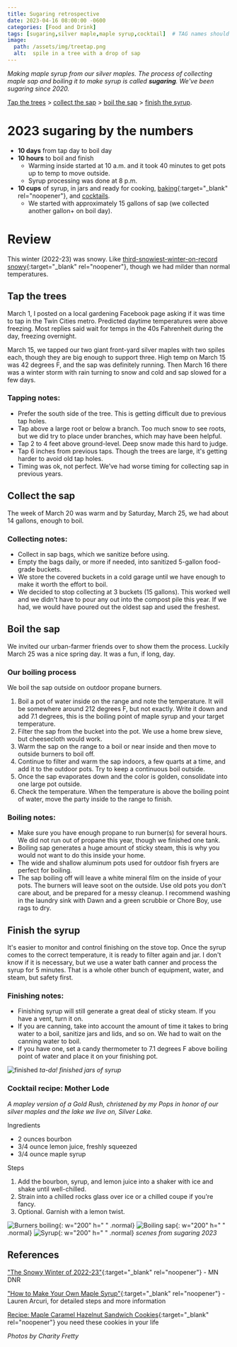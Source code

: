 ```yaml
---
title: Sugaring retrospective
date: 2023-04-16 08:00:00 -0600
categories: [Food and Drink]
tags: [sugaring,silver maple,maple syrup,cocktail]  # TAG names should always be lowercase
image:   
  path: /assets/img/treetap.png
  alt:  spile in a tree with a drop of sap
---
```

<!-- excerpt -->
*Making maple syrup from our silver maples. The process of collecting maple sap and boiling it to make syrup is called **sugaring**. We've been sugaring since 2020.*

[Tap the trees](#tap-the-trees) > [collect the sap](#collect-the-sap) > [boil the sap](#boil-the-sap) > [finish the syrup](#finish-the-syrup).

# 2023 sugaring by the numbers
* **10 days** from tap day to boil day
* **10 hours** to boil and finish
  - Warming inside started at 10 a.m. and it took 40 minutes to get pots up to temp to move outside.
  - Syrup processing was done at 8 p.m.
* **10 cups** of syrup, in jars and ready for cooking, [baking](https://www.startribune.com/recipes-yeasted-waffles-with-maple-syrup-maple-caramel-hazelnut-sandwich-cookies/600029718/ 
){:target="_blank" rel="noopener"}, and [cocktails](#cocktail-recipe-mother-lode).
  - We started with approximately 15 gallons of sap (we collected another gallon+ on boil day).

# Review
This winter (2022-23) was snowy. Like [third-snowiest-winter-on-record snowy](https://www.dnr.state.mn.us/climate/journal/snowy-winter-2022-23.html){:target="_blank" rel="noopener"}, though we had milder than normal temperatures. 

## Tap the trees
March 1, I posted on a local gardening Facebook page asking if it was time to tap in the Twin Cities metro. Predicted daytime temperatures were above freezing. Most replies said wait for temps in the 40s Fahrenheit during the day, freezing overnight.

March 15, we tapped our two giant front-yard silver maples with two spiles each, though they are big enough to support three. High temp on March 15 was 42 degrees F, and the sap was definitely running. Then March 16 there was a winter storm with rain turning to snow and cold and sap slowed for a few days.

### Tapping notes:
* Prefer the south side of the tree. This is getting difficult due to previous tap holes.
* Tap above a large root or below a branch. Too much snow to see roots, but we did try to place under branches, which may have been helpful.
* Tap 2 to 4 feet above ground-level. Deep snow made this hard to judge.
* Tap 6 inches from previous taps. Though the trees are large, it's getting harder to avoid old tap holes.
* Timing was ok, not perfect. We’ve had worse timing for collecting sap in previous years.

## Collect the sap
The week of March 20 was warm and by Saturday, March 25, we had about 14 gallons, enough to boil.

### Collecting notes:
* Collect in sap bags, which we sanitize before using. 
* Empty the bags daily, or more if needed, into sanitized 5-gallon food-grade buckets. 
* We store the covered buckets in a cold garage until we have enough to make it worth the effort to boil.
* We decided to stop collecting at 3 buckets (15 gallons). This worked well and we didn't have to pour any out into the compost pile this year. If we had, we would have poured out the oldest sap and used the freshest. 

## Boil the sap
We invited our urban-farmer friends over to show them the process. Luckily March 25 was a nice spring day. It was a fun, if long, day. 

### Our boiling process
We boil the sap outside on outdoor propane burners.
1. Boil a pot of water inside on the range and note the temperature. It will be somewhere around 212 degrees F, but not exactly. Write it down and add 7.1 degrees, this is the boiling point of maple syrup and your target temperature.
2. Filter the sap from the bucket into the pot. We use a home brew sieve, but cheesecloth would work.
3. Warm the sap on the range to a boil or near inside and then move to outside burners to boil off.
4. Continue to filter and warm the sap indoors, a few quarts at a time, and add  it to the outdoor pots. Try to keep a continuous boil outside.
5. Once the sap evaporates down and the color is golden, consolidate into one large pot outside.
6. Check the temperature. When the temperature is above the boiling point of water, move the party inside to the range to finish. 

### Boiling notes:
* Make sure you have enough propane to run burner(s) for several hours. We did not run out of propane this year, though we finished one tank.
* Boiling sap generates a huge amount of sticky steam, this is why you would not want to do this inside your home.
* The wide and shallow aluminum pots used for outdoor fish fryers are perfect for boiling.
* The sap boiling off will leave a white mineral film on the inside of your pots. The burners will leave soot on the outside. Use old pots you don't care about, and be prepared for a messy cleanup. I recommend washing in the laundry sink with Dawn and a green scrubbie or Chore Boy, use rags to dry.

## Finish the syrup
It's easier to monitor and control finishing on the stove top. Once the syrup comes to the correct temperature, it is ready to filter again and jar. I don't know if it is necessary, but we use a water bath canner and process the syrup for 5 minutes. That is a whole other bunch of equipment, water, and steam, but safety first.

### Finishing notes:
* Finishing syrup will still generate a great deal of sticky steam. If you have a vent, turn it on.
* If you are canning, take into account the amount of time it takes to bring water to a boil, sanitize jars and lids, and so on. We had to wait on the canning water to boil.
* If you have one, set a candy thermometer to 7.1 degrees F above boiling point of water and place it on your finishing pot.

![finished](/assets/img/finished_syrup.jpg)
_ta-da! finished jars of syrup_

### Cocktail recipe: Mother Lode
*A mapley version of a Gold Rush, christened by my Pops in honor of our silver maples and the lake we live on, Silver Lake.*

Ingredients
* 2 ounces bourbon
* 3/4 ounce lemon juice, freshly squeezed
* 3/4 ounce maple syrup

Steps
1. Add the bourbon, syrup, and lemon juice into a shaker with ice and shake until well-chilled.
2. Strain into a chilled rocks glass over ice or a chilled coupe if you're fancy.
3. Optional. Garnish with a lemon twist.

![Burners boiling](/assets/img/burners_boilingsap.jpg){: w="200" h=" " .normal} ![Boiling sap](/assets/img/boiling_sap.jpg){: w="200" h=" " .normal} ![Syrup](/assets/img/syrup_readytojar.jpg){: w="200" h=" " .normal} 
_scenes from sugaring 2023_

## References
["The Snowy Winter of 2022-23"](https://www.dnr.state.mn.us/climate/journal/snowy-winter-2022-23.html){:target="_blank" rel="noopener"} - MN DNR

["How to Make Your Own Maple Syrup"](https://www.treehugger.com/learn-how-to-make-maple-syrup-3016985){:target="_blank" rel="noopener"} - Lauren Arcuri, for detailed steps and more information

[Recipe: Maple Caramel Hazelnut Sandwich Cookies](https://www.startribune.com/recipes-yeasted-waffles-with-maple-syrup-maple-caramel-hazelnut-sandwich-cookies/600029718/ 
){:target="_blank" rel="noopener"} you need these cookies in your life

_Photos by Charity Fretty_